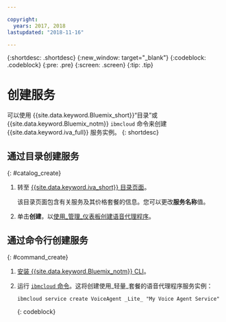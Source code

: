 ```yaml
---

copyright:
  years: 2017, 2018
lastupdated: "2018-11-16"

---
```


{:shortdesc: .shortdesc}
{:new_window: target="_blank"}
{:codeblock: .codeblock}
{:pre: .pre}
{:screen: .screen}
{:tip: .tip}


# 创建服务

可以使用 {{site.data.keyword.Bluemix_short}}“目录”或 {{site.data.keyword.Bluemix_notm}} `ibmcloud` 命令来创建 {{site.data.keyword.iva_full}} 服务实例。
{: shortdesc}


## 通过目录创建服务
{: #catalog_create}

1. 转至 [{{site.data.keyword.iva_short}} 目录页面](https://console.bluemix.net/catalog/services/voice-agent-with-watson)。

   该目录页面包含有关服务及其价格套餐的信息。您可以更改**服务名称**值。

2. 单击**创建**，以[使用_管理_仪表板创建语音代理程序](managing_create.html#config_instance)。

## 通过命令行创建服务
{: #command_create}

1. [安装 {{site.data.keyword.Bluemix_notm}} CLI](../cli/index.html#overview)。

2. 运行 [`ibmcloud` 命令](../cli/idt/commands.html#idt-cli)。这将创建使用_轻量_套餐的语音代理程序服务实例：

   ```
   ibmcloud service create VoiceAgent _Lite_ "My Voice Agent Service"
   ```
   {: codeblock}
